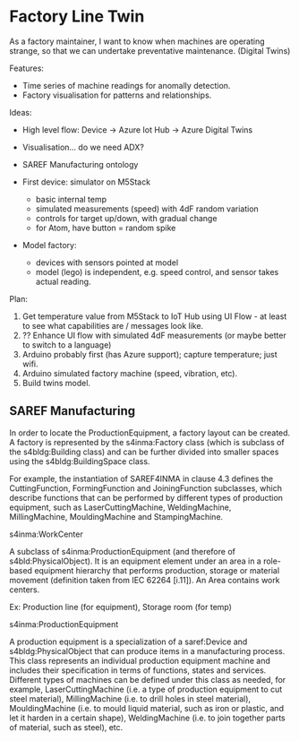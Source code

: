 Factory Line Twin
=================

As a factory maintainer, I want to know when machines are operating strange, so that we can undertake preventative maintenance. (Digital Twins)

Features:
* Time series of machine readings for anomally detection.
* Factory visualisation for patterns and relationships.

Ideas:

* High level flow: Device -> Azure Iot Hub -> Azure Digital Twins
* Visualisation... do we need ADX?

* SAREF Manufacturing ontology

* First device: simulator on M5Stack
  - basic internal temp
  - simulated measurements (speed) with 4dF random variation
  - controls for target up/down, with gradual change
  - for Atom, have button = random spike

* Model factory:
  - devices with sensors pointed at model
  - model (lego) is independent, e.g. speed control, and sensor takes actual reading.

Plan:

1. Get temperature value from M5Stack to IoT Hub using UI Flow - at least to see what capabilities are / messages look like.
2. ?? Enhance UI flow with simulated 4dF measurements (or maybe better to switch to a language)
3. Arduino probably first (has Azure support); capture temperature; just wifi.
4. Arduino simulated factory machine (speed, vibration, etc).
5. Build twins model.


SAREF Manufacturing
-------------------

In order to locate the ProductionEquipment, a factory layout can be created. A factory is represented by the
s4inma:Factory class (which is subclass of the s4bldg:Building class) and can be further divided into
smaller spaces using the s4bldg:BuildingSpace class.

For example, the instantiation of SAREF4INMA in clause 4.3
defines the CuttingFunction, FormingFunction and JoiningFunction subclasses, which describe functions that can be
performed by different types of production equipment, such as LaserCuttingMachine, WeldingMachine,
MillingMachine, MouldingMachine and StampingMachine.


s4inma:WorkCenter

A subclass of s4inma:ProductionEquipment (and therefore of
s4bld:PhysicalObject). It is an equipment element under an area in a role-
based equipment hierarchy that performs production, storage or material
movement (definition taken from IEC 62264 [i.11]). An Area contains work
centers.

Ex: Production line (for equipment), Storage room (for temp)

s4inma:ProductionEquipment

A production equipment is a specialization of a saref:Device and
s4bldg:PhysicalObject that can produce items in a manufacturing process.
This class represents an individual production equipment machine and
includes their specification in terms of functions, states and services.
Different types of machines can be defined under this class as needed, for
example, LaserCuttingMachine (i.e. a type of production equipment to cut
steel material), MillingMachine (i.e. to drill holes in steel material),
MouldingMachine (i.e. to mould liquid material, such as iron or plastic, and
let it harden in a certain shape), WeldingMachine (i.e. to join together parts
of material, such as steel), etc.

